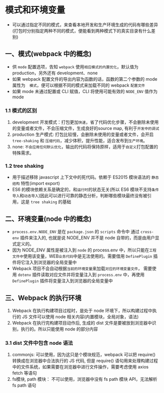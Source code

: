 # 模式和环境变量

- 可以通过指定不同的模式，来查看本地开发和生产环境生成的代码有哪些差异(打包时分别指定两种不同的模式，便能看到两种模式下的真实目录有什么差别)

## 一、模式(webpack 中的概念)

- 供 `mode` 配置选项，告知 `webpack` 使用`相应模式的内置优化`，默认值为 production，另外还有 development、none
- 如果 webpack 配置文件的导出内容为函数的话，函数的第二个参数的 mode 属性为　`模式`，便可以根据不同的模式来加载不同的 webpack `配置文件`
- 如果 mode 未通过配置或 CLI 赋值，CLI 将使用可能有效的 `NODE_ENV` 值作为 mode

### 1.1 模式的区别

1. development 开发模式：打包更加`快速`，省了代码优化步骤，不会删除未使用的变量或者文件，不会压缩文件，生成良好的source map, 有利于`开发中的调试`
2. production 生产模式: 打包比较慢，会删除未使用的变量或者文件，会开启 `tree-shaking` 和 `压缩代码`，减少体积，提升性能，适合发布到`生产环境`。
3. none: `不会应用任何默认优化`，输出的代码将保持原样，适用于`自定义`打包配置的特殊需求。

### 1.2 tree shaking

- 用于描述移除 javascript 上下文中的死代码。依赖于 ES2015 模块语法的 `静态结构` 特性(import export) 
- ES6 的模块依赖关系是确定的，和`运行时`的状态无关(所以 ES6 模块不支持`条件导入`和`动态导入`)因此可以进行可靠的静态分析，判断哪些模块最终没有被引用，这是 `tree shaking` 的基础

## 二、环境变量(node 中的概念)

- `process.env.NODE_ENV` 是在 `package.json` 的 `scripts` 命令中 通过 `cross-env` 插件来注入的, 也就是说 NODE_ENV 并不是 node 自带的，而是由用户显式定义的。
- 因为 NODE_ENV 属性是被注入到 `node` 的 process.env 中，所以只能在`工程文件中`使用该变量，WEB`业务代码`中是无法使用的。需要借用 `DefinePlugin` 插件将它注入到浏览器的全局变量中
- Webpack 项目不会自动根据`当前的环境变量`来加载`对应的环境变量文件`， 需要使用 `dotenv` 插件读取对应文件并将变量注入到 `process.env` 中，再使用 `DefinePlugin` 插件将变量注入到浏览器的全局变量中

## 三、Webpack 的执行环境

1. Webpack 在执行构建项目过程时，是处于 node 环境下，所以构建过程中执行的 JS 文件可以使用 node 相关内容(内置模块，全局对象，语法)
2. Webpack 在执行完构建项目动作后, 生成的 dist 文件是要被放到浏览器中识别，执行的。所以只能使用 node 的部分内容

### 3.1 dist 文件中包含 node 语法

1. commonjs: 可以使用，因为这只是个模块规范，webpack 可以把 require() 转换成在浏览器中合法执行的 JS 代码, 但是 require() 语句用来处理构建过程中的文件系统，如果需要在浏览器中进行文件操作，需要考虑使用 axios fetch 等语句
2. fs模块, path 模块： 不可以使用，浏览器中没有 fs path 模块 API，无法解析 fs path 语句
